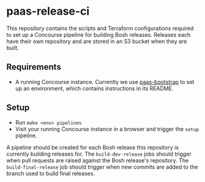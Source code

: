 # paas-release-ci

This repository contains the scripts and Terraform configurations required to set up a Concourse pipeline for building Bosh releases. Releases each have their own repository and are stored in an S3 bucket when they are built.

## Requirements

* A running Concourse instance. Currently we use [paas-bootstrap](https://github.com/alphagov/paas-bootstrap) to set up an environment, which contains instructions in its README.

## Setup

* Run `make <env> pipelines`
* Visit your running Concourse instance in a browser and trigger the `setup` pipeline.

A pipeline should be created for each Bosh release this repository is currently building releases for. The `build-dev-release` jobs should trigger when pull requests are raised against the Bosh release's repository. The `build-final-release` job should trigger when new commits are added to the branch used to build final releases.

